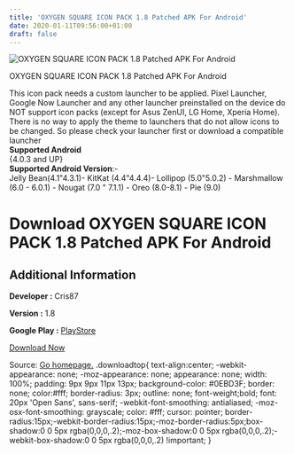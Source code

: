 ```yaml
---
title: 'OXYGEN SQUARE ICON PACK 1.8 Patched APK For Android'
date: 2020-01-11T09:56:00+01:00
draft: false
---
```


![OXYGEN SQUARE ICON PACK 1.8 Patched APK For Android](https://i0.wp.com/apkhome.net/wp-content/uploads/2020/01/OXYGEN-SQUARE-ICON-PACK-1.8-Patched.png "OXYGEN SQUARE ICON PACK 1.8 Patched APK For Android")

  

OXYGEN SQUARE ICON PACK 1.8 Patched APK For Android

This icon pack needs a custom launcher to be applied. Pixel Launcher, Google Now Launcher and any other launcher preinstalled on the device do NOT support icon packs (except for Asus ZenUI, LG Home, Xperia Home). There is no way to apply the theme to launchers that do not allow icons to be changed. So please check your launcher first or download a compatible launcher  
**Supported Android**  
{4.0.3 and UP}  
**Supported Android Version**:-  
Jelly Bean(4.1"4.3.1)- KitKat (4.4"4.4.4)- Lollipop (5.0"5.0.2) - Marshmallow (6.0 - 6.0.1) - Nougat (7.0 " 7.1.1) - Oreo (8.0-8.1) - Pie (9.0)

Download OXYGEN SQUARE ICON PACK 1.8 Patched APK For Android
============================================================

Additional Information
----------------------

**Developer :** Cris87

**Version :** 1.8

**Google Play :** [PlayStore](https://play.google.com/store/apps/details?id=com.cris87.oxygen_square)

  

[Download Now](https://store4app.co/post/oxygen-square-icon-pack-1-8-patched-apk-for-android_1578732697)

  
Source: [Go homepage.](https://store4app.co/post/oxygen-square-icon-pack-1-8-patched-apk-for-android_1578732697) .downloadtop{ text-align:center; -webkit-appearance: none; -moz-appearance: none; appearance: none; width: 100%; padding: 9px 9px 11px 13px; background-color: #0EBD3F; border: none; color:#fff; border-radius: 3px; outline: none; font-weight;bold; font: 20px 'Open Sans', sans-serif; -webkit-font-smoothing: antialiased; -moz-osx-font-smoothing: grayscale; color: #fff; cursor: pointer; border-radius:15px;-webkit-border-radius:15px;-moz-border-radius:5px;box-shadow:0 0 5px rgba(0,0,0,.2);-moz-box-shadow:0 0 5px rgba(0,0,0,.2);-webkit-box-shadow:0 0 5px rgba(0,0,0,.2) !important; }